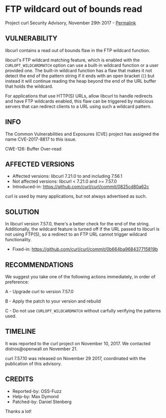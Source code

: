 FTP wildcard out of bounds read
===============================

Project curl Security Advisory, November 29th 2017 -
[Permalink](https://curl.se/docs/CVE-2017-8817.html)

VULNERABILITY
-------------

libcurl contains a read out of bounds flaw in the FTP wildcard function.

libcurl's FTP wildcard matching feature, which is enabled with the
`CURLOPT_WILDCARDMATCH` option can use a built-in wildcard function or a user
provided one. The built-in wildcard function has a flaw that makes it not
detect the end of the pattern string if it ends with an open bracket (`[`) but
instead it will continue reading the heap beyond the end of the URL buffer
that holds the wildcard.

For applications that use HTTP(S) URLs, allow libcurl to handle redirects and
have FTP wildcards enabled, this flaw can be triggered by malicious servers
that can redirect clients to a URL using such a wildcard pattern.

INFO
----

The Common Vulnerabilities and Exposures (CVE) project has assigned the name
CVE-2017-8817 to this issue.

CWE-126: Buffer Over-read

AFFECTED VERSIONS
-----------------

- Affected versions: libcurl 7.21.0 to and including 7.56.1
- Not affected versions: libcurl < 7.21.0 and >= 7.57.0
- Introduced-in: https://github.com/curl/curl/commit/0825cd80a62c

curl is used by many applications, but not always advertised as such.

SOLUTION
------------

In libcurl version 7.57.0, there's a better check for the end of the
string. Additionally, the wildcard feature is turned off if the URL passed to
libcurl is not using FTP(S), so a redirect to an FTP URL cannot trigger
wildcard functionality.

- Fixed-in: https://github.com/curl/curl/commit/0b664ba968437715819b

RECOMMENDATIONS
---------------

We suggest you take one of the following actions immediately, in order of
preference:

 A - Upgrade curl to version 7.57.0

 B - Apply the patch to your version and rebuild

 C - Do not use `CURLOPT_WILDCARDMATCH` without carfully verifying the
     patterns used.

TIMELINE
---------

It was reported to the curl project on November 10, 2017.  We contacted
distros@openwall on November 21.

curl 7.57.10 was released on November 29 2017, coordinated with the
publication of this advisory.

CREDITS
-------

- Reported-by: OSS-Fuzz
- Help-by: Max Dymond
- Patched-by: Daniel Stenberg

Thanks a lot!

